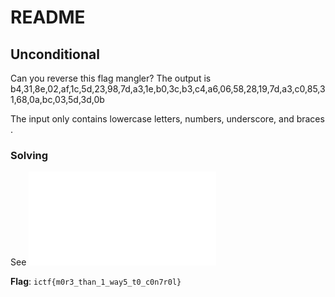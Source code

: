 # README

## Unconditional

Can you reverse this flag mangler? The output is b4,31,8e,02,af,1c,5d,23,98,7d,a3,1e,b0,3c,b3,c4,a6,06,58,28,19,7d,a3,c0,85,31,68,0a,bc,03,5d,3d,0b

The input only contains lowercase letters, numbers, underscore, and braces .

### Solving

See ![solve.py](./solve.py)

**Flag**: `ictf{m0r3_than_1_way5_t0_c0n7r0l}`
